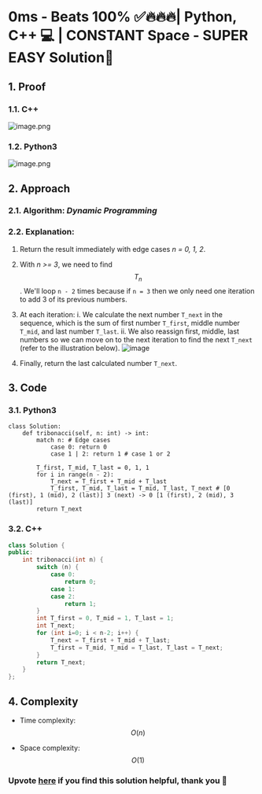 # 0ms - Beats 100% ✅🔥🔥🔥| Python, C++ 💻 | CONSTANT Space - SUPER EASY Solution📗

## 1. Proof
<!-- Describe your first thoughts on how to solve this problem. -->
### 1.1. C++
![image.png](https://assets.leetcode.com/users/images/425065fa-4026-42aa-9ec0-d892c9f41a05_1713952575.9054155.png)
### 1.2. Python3
![image.png](https://assets.leetcode.com/users/images/62adfe70-cecb-466d-a39e-20bcb7f3561a_1713952550.9059045.png)

## 2. Approach

### 2.1. Algorithm: *Dynamic Programming*

### 2.2. Explanation:
1. Return the result immediately with edge cases *n = 0, 1, 2*.
2. With *n >= 3*, we need to find $$T_n$$. We'll loop `n - 2` times because if `n = 3` then we only need one iteration to add 3 of its previous numbers.
3. At each iteration:
i. We calculate the next number `T_next` in the sequence, which is the sum of first number `T_first`, middle number `T_mid`, and last number `T_last`.
ii. We also reassign first, middle, last numbers so we can move on to the next iteration to find the next `T_next` (refer to the illustration below).
![image](https://github.com/KCP17/Leetcode-solutions/assets/148914885/bb72c1bb-06cc-4550-87e8-386bd72e85ec)

5. Finally, return the last calculated number `T_next`.

## 3. Code

### 3.1. Python3
```python3 []
class Solution:
    def tribonacci(self, n: int) -> int:
        match n: # Edge cases
            case 0: return 0
            case 1 | 2: return 1 # case 1 or 2
        
        T_first, T_mid, T_last = 0, 1, 1
        for i in range(n - 2):
            T_next = T_first + T_mid + T_last
            T_first, T_mid, T_last = T_mid, T_last, T_next # [0 (first), 1 (mid), 2 (last)] 3 (next) -> 0 [1 (first), 2 (mid), 3 (last)]
        return T_next
```

### 3.2. C++
```cpp []
class Solution {
public:
    int tribonacci(int n) {
        switch (n) {
            case 0:
                return 0;
            case 1:
            case 2:
                return 1;
        }
        int T_first = 0, T_mid = 1, T_last = 1;
        int T_next;
        for (int i=0; i < n-2; i++) {
            T_next = T_first + T_mid + T_last;
            T_first = T_mid, T_mid = T_last, T_last = T_next;
        }
        return T_next;
    }
};
```

## 4. Complexity
- Time complexity: $$O(n)$$
<!-- Add your time complexity here, e.g. $$O(n)$$ -->

- Space complexity: $$O(1)$$
<!-- Add your space complexity here, e.g. $$O(n)$$ -->

### Upvote [here](https://leetcode.com/problems/n-th-tribonacci-number/solutions/5066713/0ms-beats-100-python-c-constant-space-super-easy-solution) if you find this solution helpful, thank you 🤍

